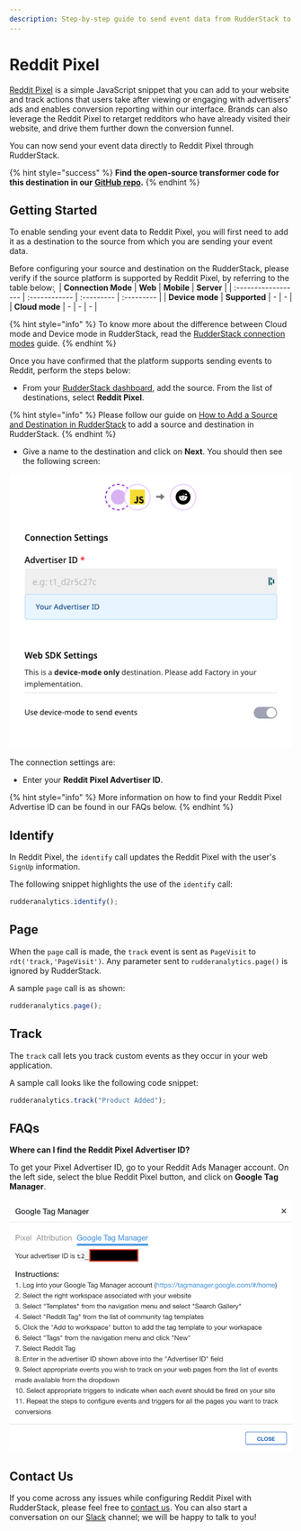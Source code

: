 ```yaml
---
description: Step-by-step guide to send event data from RudderStack to Reddit Pixel.
---
```


# Reddit Pixel

[Reddit Pixel](https://ads.reddit.com/) is a simple JavaScript snippet that you can add to your website and track actions that users take after viewing or engaging with advertisers’ ads and enables conversion reporting within our interface. Brands can also leverage the Reddit Pixel to retarget redditors who have already visited their website, and drive them further down the conversion funnel.

You can now send your event data directly to Reddit Pixel through RudderStack.

{% hint style="success" %}
**Find the open-source transformer code for this destination in our** [**GitHub repo**](https://github.com/rudderlabs/rudder-sdk-js/tree/production-staging/integrations)**.**
{% endhint %}

## Getting Started

To enable sending your event data to Reddit Pixel, you will first need to add it as a destination to the source from which you are sending your event data.

Before configuring your source and destination on the RudderStack, please verify if the source platform is supported by Reddit Pixel, by referring to the table below:
̦
| **Connection Mode** | **Web** | **Mobile** | **Server** |
| :------------------ | :------------ | :--------- | :--------- |
| **Device mode** | **Supported** | - | - |
| **Cloud mode** | - | - | - |

{% hint style="info" %}
To know more about the difference between Cloud mode and Device mode in RudderStack, read the [RudderStack connection modes](https://docs.rudderstack.com/get-started/rudderstack-connection-modes) guide.
{% endhint %}

Once you have confirmed that the platform supports sending events to Reddit, perform the steps below:

- From your [RudderStack dashboard](https://app.rudderlabs.com/), add the source. From the list of destinations, select **Reddit Pixel**.

{% hint style="info" %}
Please follow our guide on [How to Add a Source and Destination in RudderStack](https://docs.rudderstack.com/how-to-guides/adding-source-and-destination-rudderstack) to add a source and destination in RudderStack.
{% endhint %}

- Give a name to the destination and click on **Next**. You should then see the following screen:

![](../../.gitbook/assets/RedditPixel-1.png)

The connection settings are:

- Enter your **Reddit Pixel Advertiser ID**.

{% hint style="info" %}
More information on how to find your Reddit Pixel Advertise ID can be found in our FAQs below.
{% endhint %}

## Identify

In Reddit Pixel, the `identify` call updates the Reddit Pixel with the user's `SignUp` information.

The following snippet highlights the use of the `identify` call:

```javascript
rudderanalytics.identify();
```

## Page

When the `page` call is made, the `track` event is sent as `PageVisit` to `rdt('track,'PageVisit')`. Any parameter sent to `rudderanalytics.page()` is ignored by RudderStack.

A sample `page` call is as shown:

```javascript
rudderanalytics.page();
```

## Track

The `track` call lets you track custom events as they occur in your web application.

A sample call looks like the following code snippet:

```javascript
rudderanalytics.track("Product Added");
```

## FAQs

**Where can I find the Reddit Pixel Advertiser ID?**

To get your Pixel Advertiser ID, go to your Reddit Ads Manager account. On the left side, select the blue Reddit Pixel button, and click on **Google Tag Manager**.

![](../../.gitbook/assets/RedditPixel-2.png)

## Contact Us

If you come across any issues while configuring Reddit Pixel with RudderStack, please feel free to [contact us](mailto:%20docs@rudderstack.com). You can also start a conversation on our [Slack](https://resources.rudderstack.com/join-rudderstack-slack) channel; we will be happy to talk to you!
